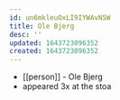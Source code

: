 ```yaml
---
id: un6mkleuOxLI9IYWAvN5W
title: Ole Bjerg
desc: ''
updated: 1643723096352
created: 1643723096352
---
```



- [[person]] - Ole Bjerg
- appeared 3x at the stoa
